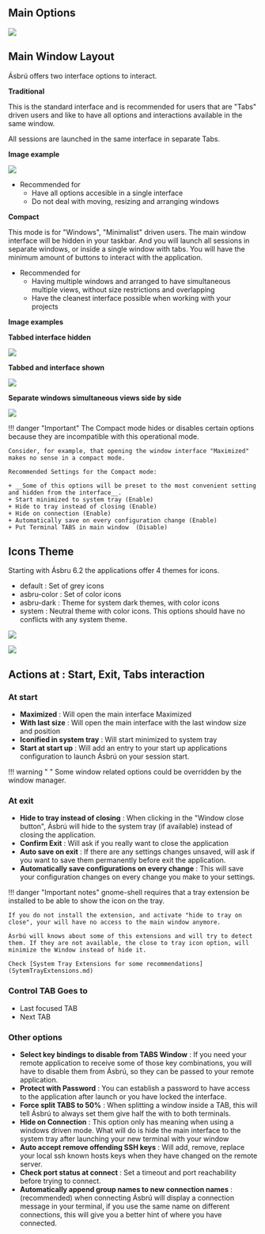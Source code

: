 ## Main Options

![](images/pref1.png)

## Main Window Layout

Ásbrú offers two interface options to interact.

__Traditional__

This is the standard interface and is recommended for users that are "Tabs" driven users and like to have all options and interactions available in the same window.

All sessions are launched in the same interface in separate Tabs.

__Image example__

![](images/pref2.png)

+ Recommended for
    - Have all options accesible in a single interface
    - Do not deal with moving, resizing and arranging windows

__Compact__

This mode is for "Windows", "Minimalist" driven users. The main window interface will be hidden in your taskbar. And you will launch all sessions in separate windows, or inside a single window with tabs. You will have the minimum amount of buttons to interact with the application.

+ Recommended for
    - Having multiple windows and arranged to have simultaneous multiple views, without size restrictions and overlapping
    - Have the cleanest interface possible when working with your projects

__Image examples__

__Tabbed interface hidden__

![](images/pref3.png)

__Tabbed and interface shown__

![](images/pref4.png)

__Separate windows simultaneous views side by side__

![](images/pref5.png)

!!! danger "Important"
    The Compact mode hides or disables certain options because they are incompatible with this operational mode.

    Consider, for example, that opening the window interface "Maximized" makes no sense in a compact mode.

    Recommended Settings for the Compact mode:

    + __Some of this options will be preset to the most convenient setting and hidden from the interface__.
    + Start minimized to system tray (Enable)
    + Hide to tray instead of closing (Enable)
    + Hide on connection (Enable)
    + Automatically save on every configuration change (Enable)
    + Put Terminal TABS in main window  (Disable)

## Icons Theme

Starting with Ásbru 6.2 the applications offer 4 themes for icons.

+ default : Set of grey icons
+ asbru-color : Set of color icons
+ asbru-dark : Theme for system dark themes, with color icons
+ system : Neutral theme with color icons. This options should have no conflicts with any system theme.

![](images/pref6.png)

![](images/pref7.png)

## Actions at : Start, Exit, Tabs interaction

### At start

+ __Maximized__ : Will open the main interface Maximized
+ __With last size__ : Will open the main interface with the last window size and position
+ __Iconified in system tray__ : Will start minimized to system tray
+ __Start at start up__ : Will add an entry to your start up applications configuration to launch Ásbrú on your session start.

!!! warning " "
    Some window related options could be overridden by the window manager.


### At exit

+ __Hide to tray instead of closing__ : When clicking in the "Window close button", Ásbrú will hide to the system tray (if available) instead of closing the application.
+ __Confirm Exit__ : Will ask if you really want to close the application
+ __Auto save on exit__ : If there are any settings changes unsaved, will ask if you want to save them permanently before exit the application.
+ __Automatically save configurations on every change__ : This will save your configuration changes on every change you make to your settings.

!!! danger "Important notes"
    gnome-shell requires that a tray extension be installed to be able to show the icon on the tray.

    If you do not install the extension, and activate "hide to tray on close", your will have no access to the main window anymore.

    Ásrbú will knows about some of this extensions and will try to detect them. If they are not available, the close to tray icon option, will minimize the Window instead of hide it.

    Check [System Tray Extensions for some recommendations](SytemTrayExtensions.md)
    

### Control TAB Goes to

+ Last focused TAB
+ Next TAB

### Other options

+ __Select key bindings to disable from TABS Window__ : If you need your remote application to receive some of those key combinations, you will have to disable them from Ásbrú, so they can be passed to your remote application.
+ __Protect with Password__ : You can establish a password to have access to the application after launch or you have locked the interface.
+ __Force split TABS to 50%__ : When splitting a window inside a TAB, this will tell Ásbrú to always set them give half the with to both terminals.
+ __Hide on Connection__ : This option only has meaning when using a windows driven mode. What will do is hide the main interface to the system tray after launching your new terminal with your window
+ __Auto accept remove offending SSH keys__ : Will add, remove, replace your local ssh known hosts keys when they have changed on the remote server.
+ __Check port status at connect__ : Set a timeout and port reachability before trying to connect.
+ __Automatically append group names to new connection names__ : (recommended) when connecting Ásbrú will display a connection message in your terminal, if you use the same name on different connections, this will give you a better hint of where you have connected.

